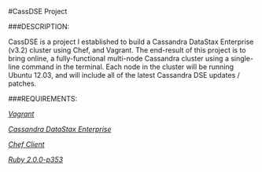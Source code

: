 #CassDSE Project


###DESCRIPTION:

CassDSE is a project I established to build a Cassandra DataStax Enterprise (v3.2) cluster using Chef, and Vagrant. The end-result of this project is to bring online, a fully-functional multi-node Cassandra cluster using a single-line command in the terminal. Each node in the cluster will be running Ubuntu 12.03, and will include all of the latest Cassandra DSE updates / patches. 


###REQUIREMENTS:

[*Vagrant*](http://www.vagrantup.com/downloads.html)

[*Cassandra DataStax Enterprise*](http://www.datastax.com/download)

[*Chef Client*](http://www.getchef.com/chef/install/)

[*Ruby 2.0.0-p353*](http://rubyinstaller.org/downloads/)







